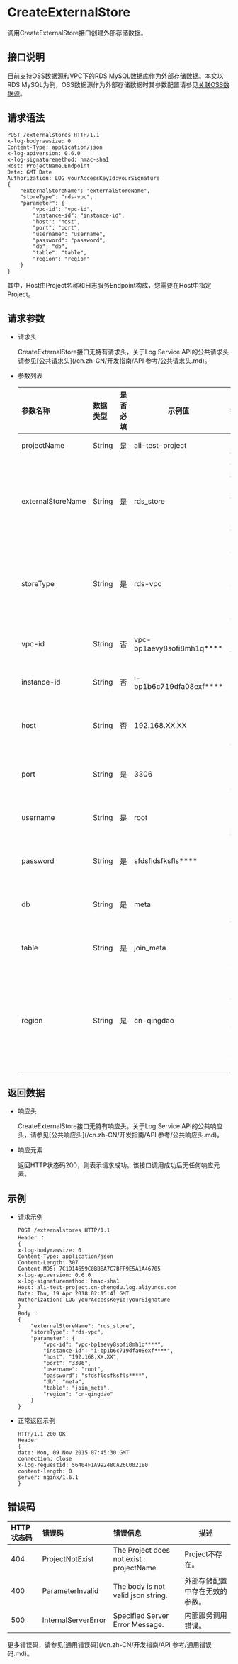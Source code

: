# CreateExternalStore

调用CreateExternalStore接口创建外部存储数据。

## 接口说明

目前支持OSS数据源和VPC下的RDS MySQL数据库作为外部存储数据。本文以RDS MySQL为例，OSS数据源作为外部存储数据时其参数配置请参见[关联OSS数据源](/cn.zh-CN/查询与分析/关联外部数据源/关联OSS数据源.md)。

## 请求语法

```
POST /externalstores HTTP/1.1
x-log-bodyrawsize: 0
Content-Type: application/json 
x-log-apiversion: 0.6.0
x-log-signaturemethod: hmac-sha1 
Host: ProjectName.Endpoint 
Date: GMT Date
Authorization: LOG yourAccessKeyId:yourSignature 
{
	"externalStoreName": "externalStoreName",
	"storeType": "rds-vpc",
	"parameter": {
		"vpc-id": "vpc-id",
		"instance-id": "instance-id",
		"host": "host",
		"port": "port",
		"username": "username",
		"password": "password",
		"db": "db",
		"table": "table",
		"region": "region"
	}
}
```

其中，Host由Project名称和日志服务Endpoint构成，您需要在Host中指定Project。

## 请求参数

-   请求头

    CreateExternalStore接口无特有请求头，关于Log Service API的公共请求头请参见[公共请求头](/cn.zh-CN/开发指南/API 参考/公共请求头.md)。

-   参数列表

    |参数名称|数据类型|是否必填|示例值|描述|
    |:---|:---|:---|---|:-|
    |projectName|String|是|ali-test-project|Project名称。|
    |externalStoreName|String|是|rds\_store|外部存储名称，在同一Project中名称不能重复，且和Logstore名称不能重复。|
    |storeType|String|是|rds-vpc|存储类型。固定取值为rds-vpc，表示VPC下的RDS MySQL数据库。|
    |vpc-id|String|否|vpc-bp1aevy8sofi8mh1q\*\*\*\*|RDS MySQL实例所属的VPC ID。|
    |instance-id|String|否|i-bp1b6c719dfa08exf\*\*\*\*|RDS MySQL实例ID。|
    |host|String|否|192.168.XX.XX|RDS MySQL实例的内网地址或外网地址。|
    |port|String|是|3306|RDS MySQL实例的内网或者外网端口。|
    |username|String|是|root|RDS MySQL实例中的账号名称。|
    |password|String|是|sfdsfldsfksfls\*\*\*\*|RDS MySQL实例中账号对应的密码。|
    |db|String|是|meta|RDS MySQL实例的数据库名称。|
    |table|String|是|join\_meta|RDS MySQL实例的数据库表名称。|
    |region|String|是|cn-qingdao|RDS MySQL实例所在地域，目前仅支持cn-qingdao、cn-beijing、cn-hangzhou。|


## 返回数据

-   响应头

    CreateExternalStore接口无特有响应头。关于Log Service API的公共响应头，请参见[公共响应头](/cn.zh-CN/开发指南/API 参考/公共响应头.md)。

-   响应元素

    返回HTTP状态码200，则表示请求成功。该接口调用成功后无任何响应元素。


## 示例

-   请求示例

    ```
    POST /externalstores HTTP/1.1
    Header ：
    {
    x-log-bodyrawsize: 0
    Content-Type: application/json
    Content-Length: 307
    Content-MD5: 7C1D14659C0BBBA7C7BFF9E5A1A46705
    x-log-apiversion: 0.6.0
    x-log-signaturemethod: hmac-sha1
    Host: ali-test-project.cn-chengdu.log.aliyuncs.com
    Date: Thu, 19 Apr 2018 02:15:41 GMT
    Authorization: LOG yourAccessKeyId:yourSignature
    }
    Body ：
    {
    	"externalStoreName": "rds_store",
    	"storeType": "rds-vpc",
    	"parameter": {
    		"vpc-id": "vpc-bp1aevy8sofi8mh1q****",
    		"instance-id": "i-bp1b6c719dfa08exf****",
    		"host": "192.168.XX.XX",
    		"port": "3306",
    		"username": "root",
    		"password": "sfdsfldsfksfls****",
    		"db": "meta",
    		"table": "join_meta",
    		"region": "cn-qingdao"
    	}
    }
    ```

-   正常返回示例

    ```
    HTTP/1.1 200 OK
    Header
    {
    date: Mon, 09 Nov 2015 07:45:30 GMT
    connection: close
    x-log-requestid: 56404F1A99248CA26C002180
    content-length: 0
    server: nginx/1.6.1
    }
    ```


## 错误码

|HTTP状态码|错误码|错误信息|描述|
|:------|:--|:---|--|
|404|ProjectNotExist|The Project does not exist : projectName|Project不存在。|
|400|ParameterInvalid|The body is not valid json string.|外部存储配置中存在无效的参数。|
|500|InternalServerError|Specified Server Error Message.|内部服务调用错误。|

更多错误码，请参见[通用错误码](/cn.zh-CN/开发指南/API 参考/通用错误码.md)。

